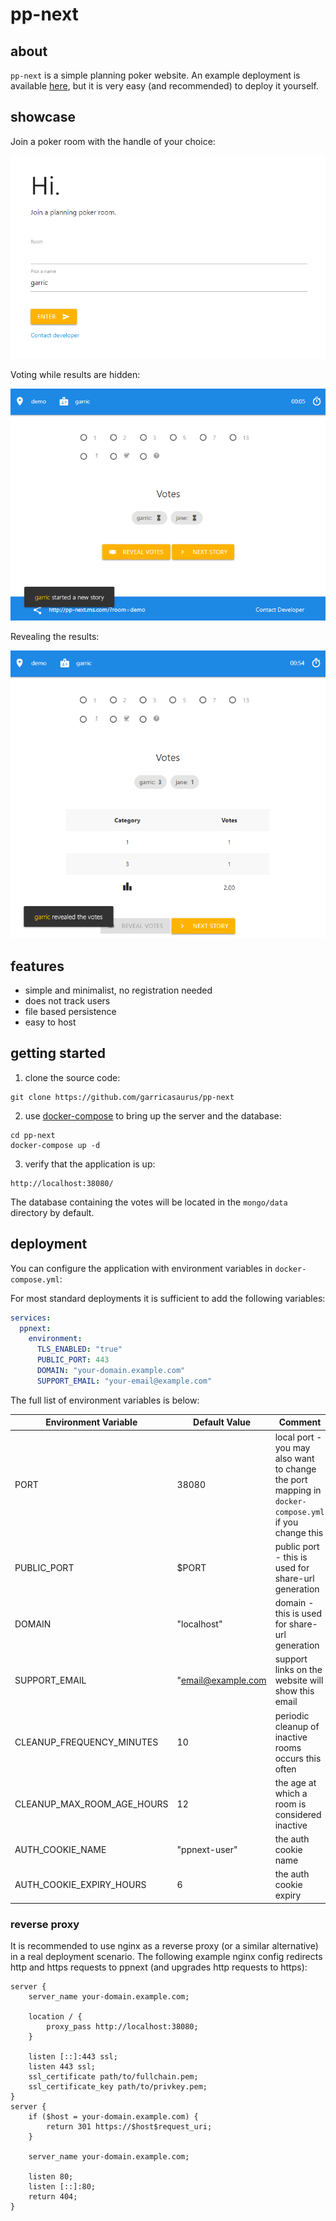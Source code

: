 # pp-next

## about

`pp-next` is a simple planning poker website. An example deployment is available [here](https://ppnext.okki.hu), but it is very easy (and recommended) to deploy it yourself.

## showcase

Join a poker room with the handle of your choice:

![join a poker room](docs/showcase01.png)

Voting while results are hidden:

![voting](docs/showcase02.png)

Revealing the results:

![results](docs/showcase03.png)

## features

   * simple and minimalist, no registration needed
   * does not track users
   * file based persistence
   * easy to host

## getting started

   1. clone the source code:

   ```
   git clone https://github.com/garricasaurus/pp-next
   ```


   2. use [docker-compose](https://docs.docker.com/compose/) to bring up the server and the database:

   ```
   cd pp-next
   docker-compose up -d
   ```

   3. verify that the application is up:

   ```
   http://localhost:38080/
   ```

The database containing the votes will be located in the `mongo/data` directory by default.


## deployment

You can configure the application with environment variables in `docker-compose.yml`:

For most standard deployments it is sufficient to add the following variables:

```yml
services:
  ppnext:
    environment:
      TLS_ENABLED: "true"
      PUBLIC_PORT: 443
      DOMAIN: "your-domain.example.com"
      SUPPORT_EMAIL: "your-email@example.com"
```

The full list of environment variables is below:

| Environment Variable       | Default Value      | Comment                                                                                              |
| -------------------------- | ------------------ | ---------------------------------------------------------------------------------------------------- |
| PORT                       | 38080              | local port - you may also want to change the port mapping in `docker-compose.yml` if you change this |
| PUBLIC_PORT                | $PORT              | public port - this is used for share-url generation                                                  |
| DOMAIN                     | "localhost"        | domain - this is used for share-url generation                                                       |
| SUPPORT_EMAIL              | "email@example.com | support links on the website will show this email                                                    |
| CLEANUP_FREQUENCY_MINUTES  | 10                 | periodic cleanup of inactive rooms occurs this often                                                 |
| CLEANUP_MAX_ROOM_AGE_HOURS | 12                 | the age at which a room is considered inactive                                                       |
| AUTH_COOKIE_NAME           | "ppnext-user"      | the auth cookie name                                                                                 |
| AUTH_COOKIE_EXPIRY_HOURS   | 6                  | the auth cookie expiry                                                                               |

### reverse proxy

It is recommended to use nginx as a reverse proxy (or a similar alternative) in a real deployment scenario. The following example nginx config redirects http and https requests to ppnext (and upgrades http requests to https):

```
server {
    server_name your-domain.example.com;

    location / {
        proxy_pass http://localhost:38080;
    }

    listen [::]:443 ssl;
    listen 443 ssl;
    ssl_certificate path/to/fullchain.pem;
    ssl_certificate_key path/to/privkey.pem;
}
server {
    if ($host = your-domain.example.com) {
        return 301 https://$host$request_uri;
    }

    server_name your-domain.example.com;

    listen 80;
    listen [::]:80;
    return 404;
}
```